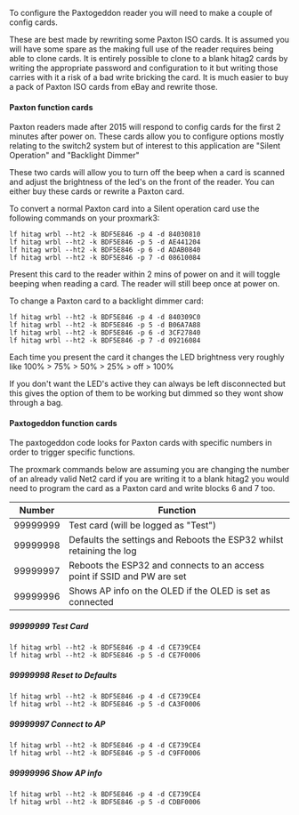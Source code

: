 To configure the Paxtogeddon reader you will need to make a couple of config cards.

These are best made by rewriting some Paxton ISO cards. It is assumed you will have some spare as the making full use of the reader requires being able to clone cards. It is entirely possible to clone to a blank hitag2 cards by writing the appropriate password and configuration to it but writing those carries with it a risk of a bad write bricking the card. It is much easier to buy a pack of Paxton ISO cards from eBay and rewrite those.



#### Paxton function cards

Paxton readers made after 2015 will respond to config cards for the first 2 minutes after power on. These cards allow you to configure options mostly relating to the switch2 system but of interest to this application are "Silent Operation" and "Backlight Dimmer"

These two cards will allow you to turn off the beep when a card is scanned and adjust the brightness of the led's on the front of the reader. You can either buy these cards or rewrite a Paxton card.  

To convert a normal Paxton card into a Silent operation card use the following commands on your proxmark3:  

```
lf hitag wrbl --ht2 -k BDF5E846 -p 4 -d 84030810  
lf hitag wrbl --ht2 -k BDF5E846 -p 5 -d AE441204  
lf hitag wrbl --ht2 -k BDF5E846 -p 6 -d ADAB0840  
lf hitag wrbl --ht2 -k BDF5E846 -p 7 -d 08610084
```  

Present this card to the reader within 2 mins of power on and it will toggle beeping when reading a card. The reader will still beep once at power on.  

To change a Paxton card to a backlight dimmer card:  
```
lf hitag wrbl --ht2 -k BDF5E846 -p 4 -d 840309C0  
lf hitag wrbl --ht2 -k BDF5E846 -p 5 -d B06A7A88  
lf hitag wrbl --ht2 -k BDF5E846 -p 6 -d 3CF27840  
lf hitag wrbl --ht2 -k BDF5E846 -p 7 -d 09216084
```  

Each time you present the card it changes the LED brightness very roughly like 100% > 75% > 50% > 25% > off > 100%

If you don't want the LED's active they can always be left disconnected but this gives the option of them to be working but dimmed so they wont show through a bag.



#### Paxtogeddon function cards

The paxtogeddon code looks for Paxton cards with specific numbers in order to trigger specific functions.

The proxmark commands below are assuming you are changing the number of an already valid Net2 card if you are writing it to a blank hitag2 you would need to program the card as a Paxton card and write blocks 6 and 7 too. 

| Number   | Function                                                     |
| -------- | ------------------------------------------------------------ |
| 99999999 | Test card (will be logged as "Test")                         |
| 99999998 | Defaults the settings and Reboots the ESP32 whilst retaining the log |
| 99999997 | Reboots the ESP32 and connects to an access point if SSID and PW are set |
| 99999996 | Shows AP info on the OLED if the OLED is set as connected    |

##### 99999999 Test Card

```
lf hitag wrbl --ht2 -k BDF5E846 -p 4 -d CE739CE4  
lf hitag wrbl --ht2 -k BDF5E846 -p 5 -d CE7F0006
```

##### 99999998 Reset to Defaults

```
lf hitag wrbl --ht2 -k BDF5E846 -p 4 -d CE739CE4  
lf hitag wrbl --ht2 -k BDF5E846 -p 5 -d CA3F0006
```

##### 99999997 Connect to AP

```
lf hitag wrbl --ht2 -k BDF5E846 -p 4 -d CE739CE4  
lf hitag wrbl --ht2 -k BDF5E846 -p 5 -d C9FF0006
```

##### 99999996 Show AP info

```
lf hitag wrbl --ht2 -k BDF5E846 -p 4 -d CE739CE4  
lf hitag wrbl --ht2 -k BDF5E846 -p 5 -d CDBF0006
```
